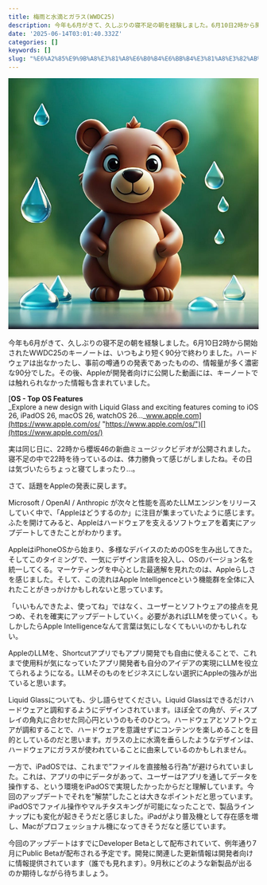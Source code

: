 ```yaml
---
title: 梅雨と水滴とガラス(WWDC25)
description: 今年も6月がきて、久しぶりの寝不足の朝を経験しました。6月10日2時から開始されたWWDC25のキーノートは、いつもより短く90分で終わりました。ハードウェアは出なかったし、事前の噂通りの発表であったものの、情報量が多く濃密な90分でした。その後、Appleが開発者向けに公開した
date: '2025-06-14T03:01:40.332Z'
categories: []
keywords: []
slug: "%E6%A2%85%E9%9B%A8%E3%81%A8%E6%B0%B4%E6%BB%B4%E3%81%A8%E3%82%AB%E3%82%99%E3%83%A9%E3%82%B9%28WWDC25%29"
---
```

![](1__gK8nwoohOAbSZuJyMcyIdA.jpeg)

今年も6月がきて、久しぶりの寝不足の朝を経験しました。6月10日2時から開始されたWWDC25のキーノートは、いつもより短く90分で終わりました。ハードウェアは出なかったし、事前の噂通りの発表であったものの、情報量が多く濃密な90分でした。その後、Appleが開発者向けに公開した動画には、キーノートでは触れられなかった情報も含まれていました。

[**OS - Top OS Features**  
_Explore a new design with Liquid Glass and exciting features coming to iOS 26, iPadOS 26, macOS 26, watchOS 26…_www.apple.com](https://www.apple.com/os/ "https://www.apple.com/os/")[](https://www.apple.com/os/)

実は同じ日に、22時から櫻坂46の新曲ミュージックビデオが公開されました。寝不足の中で22時を待っているのは、体力勝負って感じがしましたね。その日は気づいたらちょっと寝てしまったり…。

さて、話題をAppleの発表に戻します。

Microsoft / OpenAI / Anthropic が次々と性能を高めたLLMエンジンをリリースしていく中で、「Appleはどうするのか」に注目が集まっていたように感じます。ふたを開けてみると、Appleはハードウェアを支えるソフトウェアを着実にアップデートしてきたことがわかります。

AppleはiPhoneOSから始まり、多様なデバイスのためのOSを生み出してきた。そしてこのタイミングで、一気にデザイン言語を投入し、OSのバージョン名を統一してくる。マーケティングを中心とした最適解を見れたのは、Appleらしさを感じました。そして、この流れはApple Intelligenceという機能群を全体に入れたことがきっかけかもしれないと思っています。

「いいもんできたよ、使ってね」ではなく、ユーザーとソフトウェアの接点を見つめ、それを確実にアップデートしていく。必要があればLLMを使っていく。もしかしたらApple Intelligenceなんて言葉は気にしなくてもいいのかもしれない。

AppleのLLMを、Shortcutアプリでもアプリ開発でも自由に使えることで、これまで使用料が気になっていたアプリ開発者も自分のアイデアの実現にLLMを役立てられるようになる。LLMそのものをビジネスにしない選択にAppleの強みが出ていると思います。

Liquid Glassについても、少し語らせてください。Liquid Glassはできるだけハードウェアと調和するようにデザインされています。ほぼ全ての角が、ディスプレイの角丸に合わせた同心円というのもそのひとつ。ハードウェアとソフトウェアが調和することで、ハードウェアを意識せずにコンテンツを楽しめることを目的としているのだと思います。ガラスの上に水滴を垂らしたようなデザインは、ハードウェアにガラスが使われていることに由来しているのかもしれません。

一方で、iPadOSでは、これまで”ファイルを直接触る行為”が避けられていました。これは、アプリの中にデータがあって、ユーザーはアプリを通してデータを操作する、という環境をiPadOSで実現したかったからだと理解しています。今回のアップデートでそれを”解禁”したことは大きなポイントだと思っています。iPadOSでファイル操作やマルチタスキングが可能になったことで、製品ラインナップにも変化が起きそうだと感じました。iPadがより普及機として存在感を増し、Macがプロフェッショナル機になってきそうだなと感じています。

今回のアップデートはすでにDeveloper Betaとして配布されていて、例年通り7月にPublic Betaが配布される予定です。開発に関連した更新情報は開発者向けに情報提供されています（誰でも見れます）。9月秋にどのような新製品が出るのか期待しながら待ちましょう。